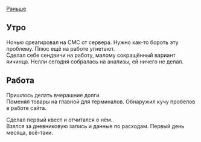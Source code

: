 [Раньше](2019.09.30.md)
## Утро
Ночью среагировал на СМС от сервера. Нужно как-то бороть эту проблему. Плюс ещё на работе угнетают.  
Сделал себе сендвичи на работу, малому сокращённый вариант яичинца. Нелли сегодня собралась на анализы, ей ничего не делал.
## Работа
Пришлось делать вчерашние долги.  
Поменял товары на главной для терминалов. Обнаружил кучу пробелов в работе сайта.

Сделал первый квест и отчитался о нём.  
Взялся за дневниковую запись и данные по расходам. Первый день месяца, всё-таки.
